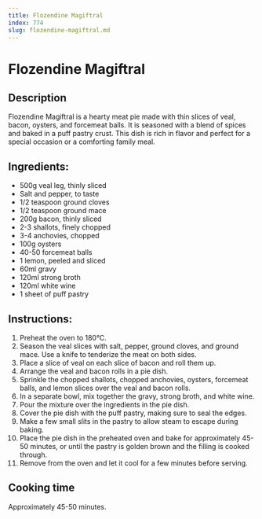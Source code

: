 ```yaml
---
title: Flozendine Magiftral
index: 774
slug: flozendine-magiftral.md
---
```


# Flozendine Magiftral

## Description
Flozendine Magiftral is a hearty meat pie made with thin slices of veal, bacon, oysters, and forcemeat balls. It is seasoned with a blend of spices and baked in a puff pastry crust. This dish is rich in flavor and perfect for a special occasion or a comforting family meal.

## Ingredients:
- 500g veal leg, thinly sliced
- Salt and pepper, to taste
- 1/2 teaspoon ground cloves
- 1/2 teaspoon ground mace
- 200g bacon, thinly sliced
- 2-3 shallots, finely chopped
- 3-4 anchovies, chopped
- 100g oysters
- 40-50 forcemeat balls
- 1 lemon, peeled and sliced
- 60ml gravy
- 120ml strong broth
- 120ml white wine
- 1 sheet of puff pastry

## Instructions:
1. Preheat the oven to 180°C.
2. Season the veal slices with salt, pepper, ground cloves, and ground mace. Use a knife to tenderize the meat on both sides.
3. Place a slice of veal on each slice of bacon and roll them up.
4. Arrange the veal and bacon rolls in a pie dish.
5. Sprinkle the chopped shallots, chopped anchovies, oysters, forcemeat balls, and lemon slices over the veal and bacon rolls.
6. In a separate bowl, mix together the gravy, strong broth, and white wine.
7. Pour the mixture over the ingredients in the pie dish.
8. Cover the pie dish with the puff pastry, making sure to seal the edges.
9. Make a few small slits in the pastry to allow steam to escape during baking.
10. Place the pie dish in the preheated oven and bake for approximately 45-50 minutes, or until the pastry is golden brown and the filling is cooked through.
11. Remove from the oven and let it cool for a few minutes before serving.

## Cooking time
Approximately 45-50 minutes.